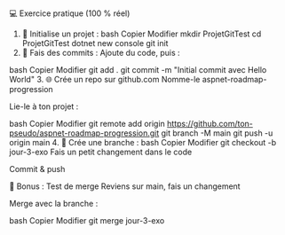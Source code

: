 💻 Exercice pratique (100 % réel)
1. 🌱 Initialise un projet :
bash
Copier
Modifier
mkdir ProjetGitTest
cd ProjetGitTest
dotnet new console
git init
2. 💬 Fais des commits :
Ajoute du code, puis :

bash
Copier
Modifier
git add .
git commit -m "Initial commit avec Hello World"
3. 🌐 Crée un repo sur github.com
Nomme-le aspnet-roadmap-progression

Lie-le à ton projet :

bash
Copier
Modifier
git remote add origin https://github.com/ton-pseudo/aspnet-roadmap-progression.git
git branch -M main
git push -u origin main
4. 🌿 Crée une branche :
bash
Copier
Modifier
git checkout -b jour-3-exo
Fais un petit changement dans le code

Commit & push

🧩 Bonus : Test de merge
Reviens sur main, fais un changement

Merge avec la branche :

bash
Copier
Modifier
git merge jour-3-exo
